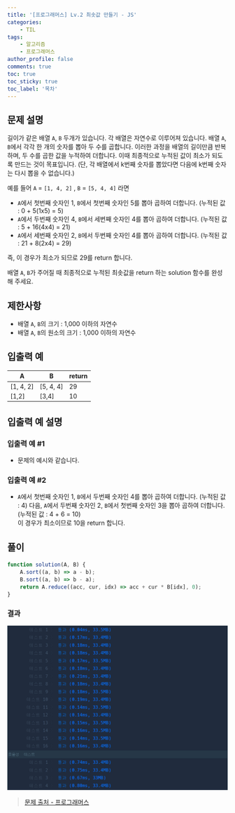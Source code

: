 ```yaml
---
title: '[프로그래머스] Lv.2 최솟값 만들기 - JS'
categories:
    - TIL
tags:
    - 알고리즘
    - 프로그래머스
author_profile: false
comments: true
toc: true
toc_sticky: true
toc_label: '목차'
---
```


## 문제 설명

길이가 같은 배열 `A`, `B` 두개가 있습니다. 각 배열은 자연수로 이루어져 있습니다.
배열 `A`, `B`에서 각각 한 개의 숫자를 뽑아 두 수를 곱합니다. 이러한 과정을 배열의 길이만큼 반복하며, 두 수를 곱한 값을 누적하여 더합니다. 이때 최종적으로 누적된 값이 최소가 되도록 만드는 것이 목표입니다. (단, 각 배열에서 k번째 숫자를 뽑았다면 다음에 k번째 숫자는 다시 뽑을 수 없습니다.)

예를 들어 `A` = `[1, 4, 2]` , `B` = `[5, 4, 4]` 라면

-   `A`에서 첫번째 숫자인 1, `B`에서 첫번째 숫자인 5를 뽑아 곱하여 더합니다. (누적된 값 : 0 + 5(1x5) = 5)
-   `A`에서 두번째 숫자인 4, `B`에서 세번째 숫자인 4를 뽑아 곱하여 더합니다. (누적된 값 : 5 + 16(4x4) = 21)
-   `A`에서 세번째 숫자인 2, `B`에서 두번째 숫자인 4를 뽑아 곱하여 더합니다. (누적된 값 : 21 + 8(2x4) = 29)

즉, 이 경우가 최소가 되므로 29를 return 합니다.

배열 `A`, `B`가 주어질 때 최종적으로 누적된 최솟값을 return 하는 solution 함수를 완성해 주세요.

## 제한사항

-   배열 `A`, `B`의 크기 : 1,000 이하의 자연수
-   배열 `A`, `B`의 원소의 크기 : 1,000 이하의 자연수

## 입출력 예

| A         | B         | return |
| --------- | --------- | ------ |
| [1, 4, 2] | [5, 4, 4] | 29     |
| [1,2]     | [3,4]     | 10     |

## 입출력 예 설명

### 입출력 예 #1

-   문제의 예시와 같습니다.

### 입출력 예 #2

-   `A`에서 첫번째 숫자인 1, `B`에서 두번째 숫자인 4를 뽑아 곱하여 더합니다. (누적된 값 : 4) 다음, `A`에서 두번째 숫자인 2, `B`에서 첫번째 숫자인 3을 뽑아 곱하여 더합니다. (누적된 값 : 4 + 6 = 10)  
    이 경우가 최소이므로 10을 return 합니다.

## 풀이

```javascript
function solution(A, B) {
    A.sort((a, b) => a - b);
    B.sort((a, b) => b - a);
    return A.reduce((acc, cur, idx) => acc + cur * B[idx], 0);
}
```

### 결과

![result1](/assets/images/2023/09/29/algorithm-80-result1.png)

> [문제 출처 - 프로그래머스](https://school.programmers.co.kr/learn/courses/30/lessons/12941)
